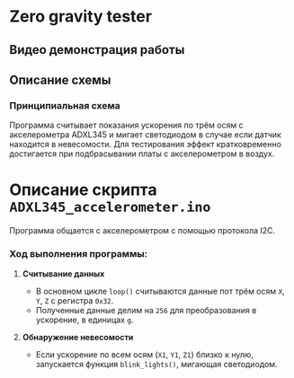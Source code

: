 # Zero gravity tester

## Видео демонстрация работы

## Описание схемы
### Принципиальная схема

Программа считывает показания ускорения по трём осям с акселерометра ADXL345 и мигает светодиодом в случае если датчик находится в невесомости.
Для тестирования эффект кратковременно достигается при подбрасывании платы с акселерометром в воздух.

# Описание скрипта `ADXL345_accelerometer.ino`
Программа общается с акселерометром с помощью протокола I2C.
### Ход выполнения программы:
1. **Считывание данных**  
   - В основном цикле `loop()` считываются данные пот трём осям `X`, `Y`, `Z` с регистра `0x32`.
   - Полученные данные делим на `256` для преобразования в ускорение, в единицах `g`.

2. **Обнаружение невесомости**  
   - Если ускорение по всем осям (`X1`, `Y1`, `Z1`) близко к нулю, запускается функция `blink_lights()`, мигающая светодиодом.
